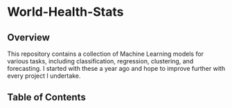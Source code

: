 # World-Health-Stats

## Overview
This repository contains a collection of Machine Learning models for various tasks, including classification, regression, clustering, and forecasting. I started with these a year ago and hope to improve further with every project I undertake.

## Table of Contents
